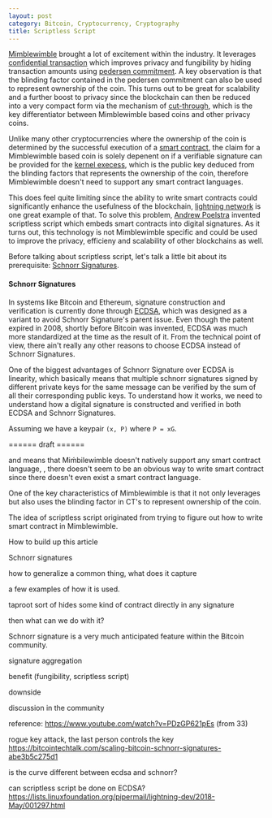 ```yaml
---
layout: post
category: Bitcoin, Cryptocurrency, Cryptography
title: Scriptless Script
---
```


[Mimblewimble](https://github.com/mimblewimble/grin/blob/master/doc/intro.md) brought a lot of excitement within the industry. It leverages
[confidential transaction](https://people.xiph.org/~greg/confidential_values.txt) which improves privacy and fungibility by hiding transaction amounts
using [pedersen commitment](https://www.getmonero.org/resources/moneropedia/pedersen-commitment.html).
A key observation is that the blinding factor contained in the pedersen commitment can also be used to represent ownership of the coin.
This turns out to be great for scalability and a further boost to privacy since the blockchain can then be reduced into a very compact form via the mechanism of
[cut-through](https://github.com/mimblewimble/grin/blob/master/doc/intro.md#cut-through), which is the key differentiator between Mimblewimble based
coins and other privacy coins.

Unlike many other cryptocurrencies where the ownership of the coin is determined by the successful execution of a
[smart contract](https://en.wikipedia.org/wiki/Smart_contract), the claim for a Mimblewimble based coin is solely depenent on if a verifiable signature can be
provided for the [kernel execess](https://github.com/mimblewimble/grin/blob/master/doc/intro.md#transaction-aggregation),
which is the public key deduced from the blinding factors that represents the ownership of the coin, therefore Mimblewimble doesn't need to support any smart
contract languages.

This does feel quite limiting since the ability to write smart contracts could significantly enhance the usefulness of the blockchain,
[lightning network](https://en.wikipedia.org/wiki/Lightning_Network) is one great example of that. To solve this problem, [Andrew Poelstra](https://github.com/apoelstra) invented scriptless
script which embeds smart contracts into digital signatures. As it turns out, this technology is not Mimblewimble specific and could be used to improve the privacy, efficieny
and scalability of other blockchains as well.

Before talking about scriptless script, let's talk a little bit about its prerequisite: [Schnorr Signatures](https://en.wikipedia.org/wiki/Schnorr_signature).

#### Schnorr Signatures

In systems like Bitcoin and Ethereum, signature construction and verification is currently done through [ECDSA](https://en.wikipedia.org/wiki/Elliptic_Curve_Digital_Signature_Algorithm),
which was designed as a variant to avoid Schnorr Signature's parent issue. Even though the patent expired in 2008, shortly before Bitcoin was invented, ECDSA was much more standardized
at the time as the result of it. From the technical point of view, there ain't really any other reasons to choose ECDSA instead of Schnorr Signatures.

One of the biggest advantages of Schnorr Signature over ECDSA is linearity, which basically means that multiple schnorr signatures signed by different private keys for the same message can be verified by
the sum of all their corresponding public keys. To understand how it works, we need to understand how a digital signature is constructed and verified in both ECDSA and Schnorr Signatures.

Assuming we have a keypair `(x, P)` where `P = xG`.


====== draft ======

and means that Miḿbilewimble doesn't natively support any smart contract language, , there doesn't seem to be an obvious way to write smart contract since there doesn't even exist a smart contract language.

One of the
key characteristics of Mimblewimble is that it not only leverages 
but also uses the blinding factor in CT's  to represent
ownership of the coin. 


The idea of scriptless script originated from trying to figure out how to write smart contract in Mimblewimble.


How to build up this article

Schnorr signatures

how to generalize a common thing, what does it capture

a few examples of how it is used.





taproot sort of hides some kind of contract directly in any signature



then what can we do with it?

Schnorr signature is a very much anticipated feature within the Bitcoin community. 

signature aggregation

benefit (fungibility, scriptless script)

downside

discussion in the community

reference: https://www.youtube.com/watch?v=PDzGP621pEs (from 33)

rogue key attack, the last person controls the key
https://bitcointechtalk.com/scaling-bitcoin-schnorr-signatures-abe3b5c275d1

is the curve different between ecdsa and schnorr?

can scriptless script be done on ECDSA?
https://lists.linuxfoundation.org/pipermail/lightning-dev/2018-May/001297.html